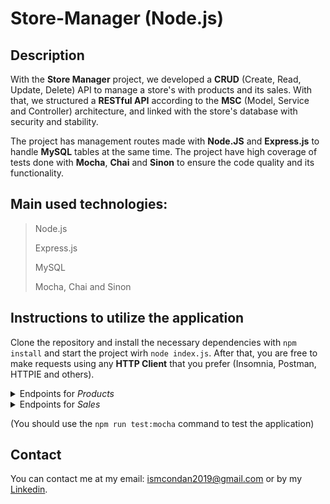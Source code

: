 # Store-Manager (Node.js)

## Description
With the **Store Manager** project, we developed a **CRUD** (Create, Read, Update, Delete) API to manage a store's with products and its sales. With that, we structured a **RESTful API** according to the **MSC** (Model, Service and Controller) architecture, and linked with the store's database with security and stability.

The project has management routes made with **Node.JS** and **Express.js** to handle **MySQL** tables at the same time. The project have high coverage of tests done with **Mocha**, **Chai** and **Sinon** to ensure the code quality and its functionality.

## Main used technologies:
>Node.js
>
>Express.js
>
>MySQL
>
>Mocha, Chai and Sinon
## Instructions to utilize the application
Clone the repository and install the necessary dependencies with `npm install` and start the project wirh `node index.js`. After that, you are free to make requests using any **HTTP Client** that you prefer (Insomnia, Postman, HTTPIE and others).

<details>
  <summary>Endpoints for <i>Products</i></summary>
  <br>
  <ul>
  <li>get('/');</li>
  <li>get('/search');</li>
  <li>get('/:id');</li>
  <li>post('/');</li>
  <li>put('/:id');</li>
  <li>delete('/:id');</li>
  </ul>
</details>

<details>
  <summary>Endpoints for <i>Sales</i></summary>
  <br>
  <ul>
  <li>get('/');</li>
  <li>get('/:id');</li>
  <li>post('/');</li>
  <li>put('/:id');</li>
  <li>delete('/:id');</li>
  </ul>
</details>

(You should use the `npm run test:mocha` command to test the application)

## Contact
You can contact me at my email: ismcondan2019@gmail.com or by my <a href="https://www.linkedin.com/in/ismaeldantas/">Linkedin</a>.
